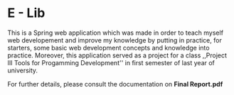 # E - Lib

This is a Spring web application which was made in order to teach myself web developement and improve my knowledge by putting in practice, for starters, some basic web development concepts and knowledge 
into practice. Moreover, this application served as a project for a class ,,Project III Tools for Progamming Development'' in first semester of last year of university.

For further details, please consult the documentation on **Final Report.pdf**




